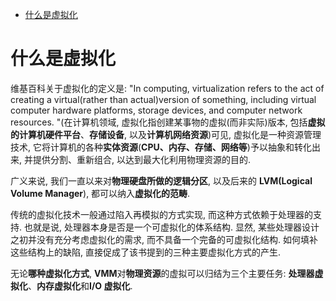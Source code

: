 
<!-- @import "[TOC]" {cmd="toc" depthFrom=1 depthTo=6 orderedList=false} -->

<!-- code_chunk_output -->

- [什么是虚拟化](#什么是虚拟化)

<!-- /code_chunk_output -->

# 什么是虚拟化

维基百科关于虚拟化的定义是: "In computing, virtualization refers to the act of creating a virtual(rather than actual)version of something, including virtual computer hardware platforms, storage devices, and computer network resources. "(在计算机领域, 虚拟化指创建某事物的虚拟(而非实际)版本, 包括**虚拟的计算机硬件平台**、**存储设备**, 以及**计算机网络资源**)可见, 虚拟化是一种资源管理技术, 它将计算机的各种**实体资源**(**CPU、内存、存储、网络等**)予以抽象和转化出来, 并提供分割、重新组合, 以达到最大化利用物理资源的目的.

广义来说, 我们一直以来对**物理硬盘所做的逻辑分区**, 以及后来的 **LVM(Logical Volume Manager**), 都可以纳入**虚拟化的范畴**.

传统的虚拟化技术一般通过陷入再模拟的方式实现, 而这种方式依赖于处理器的支持. 也就是说, 处理器本身是否是一个可虚拟化的体系结构. 显然, 某些处理器设计之初并没有充分考虑虚拟化的需求, 而不具备一个完备的可虚拟化结构. 如何填补这些结构上的缺陷, 直接促成了该书提到的三种主要虚拟化方式的产生.

无论**哪种虚拟化方式**, **VMM**对**物理资源**的虚拟可以归结为三个主要任务: **处理器虚拟化**、**内存虚拟化**和**I/O 虚拟化**.


